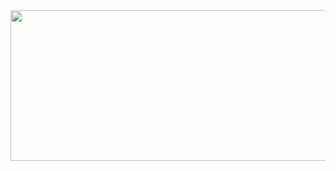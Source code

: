 <div id="slider">
               <img src="https:zhengchuanzhe/youngpine.github.io/images/slider.jpg" id="sliderImg"width="735" height="241" />
</div>
